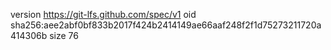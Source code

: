 version https://git-lfs.github.com/spec/v1
oid sha256:aee2abf0bf833b2017f424b2414149ae66aaf248f2f1d75273211720a414306b
size 76
